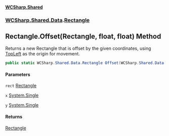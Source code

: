 #### [WCSharp.Shared](index.md 'index')
### [WCSharp.Shared.Data](WCSharp.Shared.Data.md 'WCSharp.Shared.Data').[Rectangle](WCSharp.Shared.Data.Rectangle.md 'WCSharp.Shared.Data.Rectangle')

## Rectangle.Offset(Rectangle, float, float) Method

Returns a new Rectangle that is offset by the given coordinates, using [TopLeft](WCSharp.Shared.Data.Rectangle.TopLeft.md 'WCSharp.Shared.Data.Rectangle.TopLeft') as the origin for movement.

```csharp
public static WCSharp.Shared.Data.Rectangle Offset(WCSharp.Shared.Data.Rectangle rect, float x, float y);
```
#### Parameters

<a name='WCSharp.Shared.Data.Rectangle.Offset(WCSharp.Shared.Data.Rectangle,float,float).rect'></a>

`rect` [Rectangle](WCSharp.Shared.Data.Rectangle.md 'WCSharp.Shared.Data.Rectangle')

<a name='WCSharp.Shared.Data.Rectangle.Offset(WCSharp.Shared.Data.Rectangle,float,float).x'></a>

`x` [System.Single](https://docs.microsoft.com/en-us/dotnet/api/System.Single 'System.Single')

<a name='WCSharp.Shared.Data.Rectangle.Offset(WCSharp.Shared.Data.Rectangle,float,float).y'></a>

`y` [System.Single](https://docs.microsoft.com/en-us/dotnet/api/System.Single 'System.Single')

#### Returns
[Rectangle](WCSharp.Shared.Data.Rectangle.md 'WCSharp.Shared.Data.Rectangle')